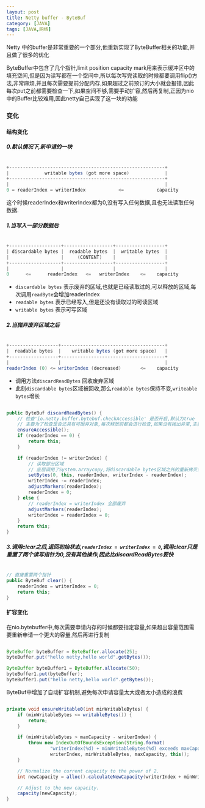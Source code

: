 ```yaml
---
layout: post
title: Netty buffer - ByteBuf
category: [JAVA]
tags: [JAVA,网络]
---
```


Netty 中的buffer是非常重要的一个部分,他重新实现了ByteBuffer相关的功能,并且做了很多的优化

ByteBuffer中包含了几个指针,limit position capacity mark用来表示缓冲区中的填充空间,但是因为读写都在一个空间中,所以每次写完读取的时候都要调用flip()方法,非常麻烦,并且每次需要提前分配内存,如果超过之前预订的大小就会报错,因此每次put之前都需要检查一下,如果空间不够,需要手动扩容,然后再复制,正因为nio中的Buffer比较难用,因此netty自己实现了这一块的功能

### 变化

#### 结构变化

##### 0.默认情况下,新申请的一块

```JAVA

+---------------------------------------------------------+
|             writable bytes (got more space)             |
+---------------------------------------------------------+
|                                                         |
0 = readerIndex = writerIndex            <=            capacity

```

这个时候readerIndex和writerIndex都为0,没有写入任何数据,且也无法读取任何数据.

##### 1.当写入一部分数据后

```JAVA

+-------------------+------------------+------------------+
| discardable bytes |  readable bytes  |  writable bytes  |
|                   |     (CONTENT)    |                  |
+-------------------+------------------+------------------+
|                   |                  |                  |
0      <=      readerIndex   <=   writerIndex    <=    capacity

```

* `discardable bytes` 表示废弃的区域,也就是已经读取过的,可以释放的区域,每次调用`readByte`会增加readerIndex
* `readable bytes` 表示已经写入,但是还没有读取过的可读区域
* `writable bytes` 表示可写区域

##### 2.当抛弃废弃区域之后

```JAVA

+------------------+--------------------------------------+
|  readable bytes  |    writable bytes (got more space)   |
+------------------+--------------------------------------+
|                  |                                      |
readerIndex (0) <= writerIndex (decreased)       <=    capacity

```

* 调用方法`discardReadBytes` 回收废弃区域
* 此刻`discardable bytes`区域被回收,那么`readable bytes`保持不变,`writeable bytes`增长

```JAVA

public ByteBuf discardReadBytes() {
	// 检查'io.netty.buffer.bytebuf.checkAccessible' 是否开启,默认为true
	// 主要为了检查是否还具有可抛弃对象,每次释放前都会进行检查,如果没有抛出异常,主要通过引用计数来判断
    ensureAccessible();
    if (readerIndex == 0) {
        return this;
    }

    if (readerIndex != writerIndex) {
    	// 读取部分区域
    	// 底层调用了System.arraycopy,将discardable bytes区域之外的重新拷贝并返回
        setBytes(0, this, readerIndex, writerIndex - readerIndex);
        writerIndex -= readerIndex;
        adjustMarkers(readerIndex);
        readerIndex = 0;
    } else {
    	// readerIndex = writerIndex 全部废弃
        adjustMarkers(readerIndex);
        writerIndex = readerIndex = 0;
    }
    return this;
}

```

##### 3.调用clear之后,返回初始状态,`readerIndex = writerIndex = 0`,调用clear只是重置了两个读写指针为0,没有其他操作,因此比discardReadBytes要快

```JAVA

// 直接重置两个指针
public ByteBuf clear() {
    readerIndex = writerIndex = 0;
    return this;
}


```

#### 扩容变化

在nio.bytebuffer中,每次需要申请内存的时候都要指定容量,如果超出容量范围需要重新申请一个更大的容量,然后再进行复制

```JAVA

ByteBuffer byteBuffer = ByteBuffer.allocate(25);
byteBuffer.put("hello netty,hello world".getBytes());

ByteBuffer byteBuffer1 = ByteBuffer.allocate(50);
byteBuffer1.put(byteBuffer);
byteBuffer1.put("hello netty,hello world".getBytes());

```

ByteBuf中增加了自动扩容机制,避免每次申请容量太大或者太小造成的浪费

```JAVA

private void ensureWritable0(int minWritableBytes) {
	if (minWritableBytes <= writableBytes()) {
	    return;
	}

	if (minWritableBytes > maxCapacity - writerIndex) {
	    throw new IndexOutOfBoundsException(String.format(
	            "writerIndex(%d) + minWritableBytes(%d) exceeds maxCapacity(%d): %s",
	            writerIndex, minWritableBytes, maxCapacity, this));
	}

	// Normalize the current capacity to the power of 2.
	int newCapacity = alloc().calculateNewCapacity(writerIndex + minWritableBytes, maxCapacity);

	// Adjust to the new capacity.
	capacity(newCapacity);
}

```